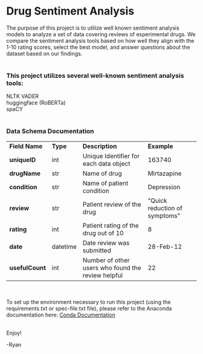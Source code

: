 # Drug Sentiment Analysis <br>
The purpose of this project is to utilize well known sentiment analysis models to analyze a set of data covering reviews of experimental drugs.  We compare the sentiment analysis tools based on how well they align with the 1-10 rating scores, select the best model, and answer questions about the dataset based on our findings.<br><br>

### This project utilizes several well-known sentiment analysis tools:

NLTK VADER<br>
huggingface (RoBERTa)<br>
spaCY<br><br>


### Data Schema Documentation <br>

 <table>
  <tr>
    <td><b>Field Name</b></td>
    <td><b>Type</b></td>
    <td><b>Description</b></td>
    <td><b>Example</b></td>
  </tr>
  <tr>
    <td><b>uniqueID</b></td>
    <td>int</td>
    <td>Unique Identifier for each data object</td>
    <td>163740</td>
  </tr>
  <tr>
    <td><b>drugName</b></td>
    <td>str</td>
    <td>Name of drug</td>
    <td>Mirtazapine</td>
  </tr>
  <tr>
    <td><b>condition</b></td>
    <td>str</td>
    <td>Name of patient condition</td>
    <td>Depression</td>
  </tr>
  <tr>
    <td><b>review</b></td>
    <td>str</td>
    <td>Patient review of the drug</td>
    <td>"Quick reduction of symptoms"</td>
  </tr>
  <tr>
    <td><b>rating</b></td>
    <td>int</td>
    <td>Patient rating of the drug out of 10</td>
    <td>8</td>
  </tr>
  <tr>
    <td><b>date</b></td>
    <td>datetime</td>
    <td>Date review was submitted</td>
    <td>28-Feb-12</td>
  </tr>
  <tr>
    <td><b>usefulCount</b></td>
    <td>int</td>
    <td>Number of other users who found the review helpful</td>
    <td>22</td>
  </tr>
</table> 
<br>

To set up the environment necessary to run this project (using the requirements.txt or spec-file.txt file), please refer to the Anaconda documentation here: <a href= "https://conda.io/projects/conda/en/latest/user-guide/tasks/manage-environments.html#activating-an-environment">Conda Documentation</a><br><br>

Enjoy!<br>

-Ryan
